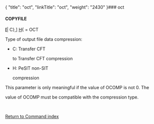 {
    "title": "oct",
    "linkTitle": "oct",
    "weight": "2430"
}### <span id="oct"></span>oct

#### COPYFILE

**\[**| C},\] <u>H</u>{ = OCT

Type of output file data compression:

-   C: Transfer CFT
    to Transfer CFT compression
-   H: PeSIT non-SIT
    compression

This parameter is only meaningful if the value of OCOMP is not 0. The
value of OCOMP must be compatible with the compression type.

 

[Return to Command index](../)
